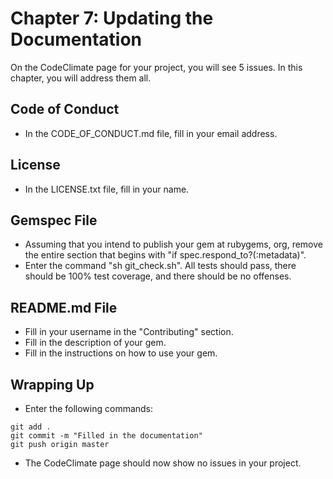# Chapter 7: Updating the Documentation

On the CodeClimate page for your project, you will see 5 issues.  In this chapter, you will address them all.

## Code of Conduct
* In the CODE_OF_CONDUCT.md file, fill in your email address.

## License
* In the LICENSE.txt file, fill in your name.

## Gemspec File
* Assuming that you intend to publish your gem at rubygems, org, remove the entire section that begins with "if spec.respond_to?(:metadata)".
* Enter the command "sh git_check.sh".  All tests should pass, there should be 100% test coverage, and there should be no offenses.

## README.md File
* Fill in your username in the "Contributing" section.
* Fill in the description of your gem.
* Fill in the instructions on how to use your gem.

## Wrapping Up
* Enter the following commands:
```
git add .
git commit -m "Filled in the documentation"
git push origin master
```
* The CodeClimate page should now show no issues in your project.
